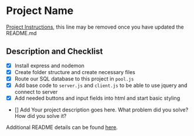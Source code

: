 # Project Name

[Project Instructions](./INSTRUCTIONS.md), this line may be removed once you have updated the README.md

## Description and Checklist 
- [x] Install express and nodemon
- [x] Create folder structure and create necessary files
- [x] Route our SQL database to this project in `pool.js`
- [x] Add base code to `server.js` and `client.js` to be able to use jquery and connect to server
- [x] Add needed buttons and input fields into html and start basic styling
- [] Add 
Your project description goes here. What problem did you solve? How did you solve it?

Additional README details can be found [here](https://github.com/PrimeAcademy/readme-template/blob/master/README.md).
